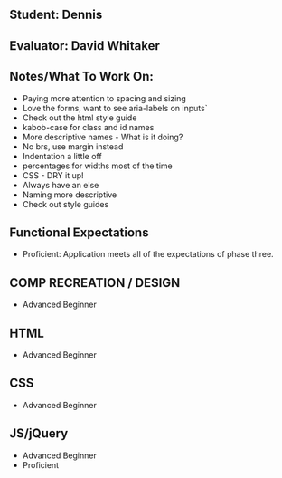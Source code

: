 ## Student: Dennis
## Evaluator: David Whitaker
## Notes/What To Work On:

* Paying more attention to spacing and sizing
* Love the forms, want to see aria-labels on inputs`
* Check out the html style guide
* kabob-case for class and id names
* More descriptive names - What is it doing?
* No brs, use margin instead
* Indentation a little off
* percentages for widths most of the time
* CSS - DRY it up!
* Always have an else
* Naming more descriptive 
* Check out style guides

## Functional Expectations

* Proficient: Application meets all of the expectations of phase three.  

## COMP RECREATION / DESIGN

* Advanced Beginner  

## HTML

* Advanced Beginner  

## CSS

* Advanced Beginner  

## JS/jQuery

* Advanced Beginner  
* Proficient  

